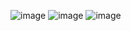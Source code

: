 ![image](https://github.com/TamarVilner/website-for-travelers/assets/144704638/b1ed0cc3-2b61-418d-ba80-cc8e1e44c0a4)
![image](https://github.com/TamarVilner/website-for-travelers/assets/144704638/7bf0f85c-3016-4553-b717-6ccbee1fd586)
![image](https://github.com/TamarVilner/website-for-travelers/assets/144704638/bc0486da-48e2-40ac-ac87-46408b2d6828)
